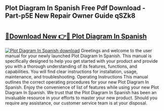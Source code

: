 ## Plot Diagram In Spanish Free Pdf Download - Part-p5E New Repair Owner Guide qSZk8

# <h2><a href="http://dflcft.blite.top/?on=Plot+Diagram+In+Spanish">🔗Download New 👉🔴 Plot Diagram In Spanish</a></h2>

[![Plot Diagram In Spanish download](https://i.imgur.com/lujVjoI.png)](http://dflcft.blite.top/?on=Plot+Diagram+In+Spanish)
Greetings and welcome to the user manual for your newly launched Plot Diagram In Spanish. This manual is specifically designed to help you get started with your product and provide you with a thorough understanding of its features, functions, and capabilities. You will find clear instructions for installation, usage, maintenance, and troubleshooting. Operating Instructions This manual outlines the correct operating procedures for your new Plot Diagram In Spanish. Enjoy the convenience of list of features while using your new Plot Diagram In Spanish. We trust that the Plot Diagram In Spanish has been an invaluable resource in your efforts to master your new product. Should you require any assistance, our customer service team is at your disposal.
